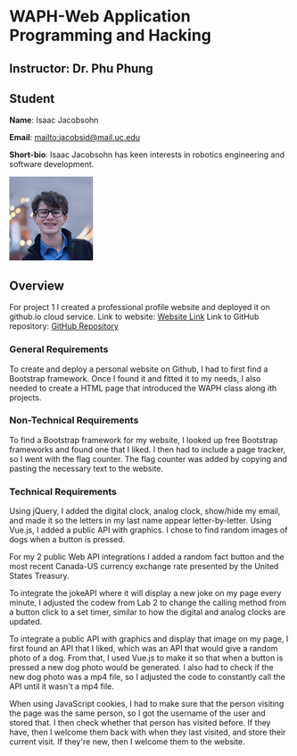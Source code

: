 # WAPH-Web Application Programming and Hacking

## Instructor: Dr. Phu Phung

## Student

**Name**: Isaac Jacobsohn

**Email**: [mailto:jacobsid@mail.uc.edu](jacobsid@mail.uc.edu)

**Short-bio**: Isaac Jacobsohn has keen interests in robotics engineering and software development.

![Isaac's headshot](assets/img/profile.jpg)

## Overview

For project 1 I created a professional profile website and deployed it on github.io cloud service.
Link to website: [Website Link](https://isaacjacobsohn.github.io/)
Link to GitHub repository: [GitHub Repository](https://github.com/IsaacJacobsohn/IsaacJacobsohn.github.io)

### General Requirements

To create and deploy a personal website on Github, I had to first find a Bootstrap framework. 
Once I found it and fitted it to my needs, I also needed to create a HTML page that introduced the WAPH class along ith projects.

### Non-Technical Requirements

To find a Bootstrap framework for my website, I looked up free Bootstrap frameworks and found one that I liked. I then had to include a page tracker, so I went with the flag counter. The flag counter was added by copying and pasting the necessary text to the website.

### Technical Requirements

Using jQuery, I added the digital clock, analog clock, show/hide my email, and made it so the letters in my last name appear letter-by-letter. 
Using Vue.js, I added a public API with graphics. I chose to find random images of dogs when a button is pressed.

For my 2 public Web API integrations I added a random fact button and the most recent Canada-US currency exchange rate presented by the United States Treasury. 

To integrate the jokeAPI where it will display a new joke on my page every minute, I adjusted the codew from Lab 2 to change the calling method from a button click to a set timer, similar to how the digital and analog clocks are updated.

To integrate a public API with graphics and display that image on my page, I first found an API that I liked, which was an API that would give a random photo of a dog. From that, I used Vue.js to make it so that when a button is pressed a new dog photo would be generated. I also had to check if the new dog photo was a mp4 file, so I adjusted the code to constantly call the API until it wasn't a mp4 file.

When using JavaScript cookies, I had to make sure that the person visiting the page was the same person, so I got the username of the user and stored that. I then check whether that person has visited before. If they have, then I welcome them back with when they last visited, and store their current visit. If they're new, then I welcome them to the website.
